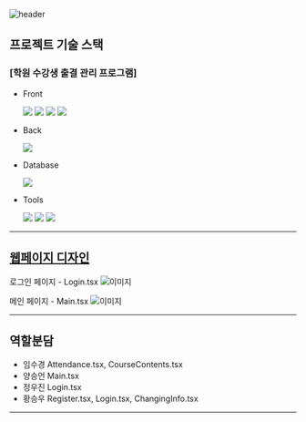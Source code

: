 ![header](https://capsule-render.vercel.app/api?type=soft&color=auto&height=100&section=header&text=Student%20Management%20System&fontSize=40)


## 프로젝트 기술 스택

### [학원 수강생 출결 관리 프로그램]

- Front

  <img src="https://img.shields.io/badge/react-61DAFB?style=flat-square&logo=react&logoColor=white" />
  <img src="https://img.shields.io/badge/tailwindcss-06B6D4?style=flat-square&logo=tailwindcss&logoColor=white" />
  <img src="https://img.shields.io/badge/mui-007FFF?style=flat-square&logo=mui&logoColor=white" />
  <img src="https://img.shields.io/badge/axios-5A29E4?style=flat-square&logo=axios&logoColor=white" />

- Back

  <img src="https://img.shields.io/badge/express-000000?style=flat-square&logo=express&logoColor=white" />

- Database

  <img src="https://img.shields.io/badge/mysql-4479A1?style=flat-square&logo=mysql&logoColor=white" />

- Tools

  <img src="https://img.shields.io/badge/dbeaver-382923?style=flat-square&logo=dbeaver&logoColor=white" />
  <img src="https://img.shields.io/badge/postman-FF6C37?style=flat-square&logo=postman&logoColor=white" />
  <img src="https://img.shields.io/badge/github-181717?style=flat-square&logo=github&logoColor=white" />

---

## [웹페이지 디자인](https://han.gl/Ix9b3)

로그인 페이지 - Login.tsx
![이미지](https://file.notion.so/f/f/b50b2d01-abb1-4189-bf74-512febaadb7f/5f418b13-7617-4ed1-9869-904f247a4a5f/login_copy.jpg?table=block&id=02780d1d-729a-456b-89e1-1d79d18e2982&spaceId=b50b2d01-abb1-4189-bf74-512febaadb7f&expirationTimestamp=1723399200000&signature=lslnJlt2tDYcA3CTGvsi-yiX3801jqPXQ3EWdpBkGo8&downloadName=login+copy.jpg)

메인 페이지 - Main.tsx
![이미지](https://file.notion.so/f/f/b50b2d01-abb1-4189-bf74-512febaadb7f/4acbb924-8228-4177-a280-22760ee23edd/MAIN_copy.jpg?table=block&id=e91663f4-0bf8-496e-ae25-06985694bca9&spaceId=b50b2d01-abb1-4189-bf74-512febaadb7f&expirationTimestamp=1723399200000&signature=ADN5XXLaFDtOeyj0XCzdgszqWt_xNDP0lcgOzmseLNA&downloadName=MAIN+copy.jpg)


---

## 역할분담

- 임수경 Attendance.tsx, CourseContents.tsx
- 양승언 Main.tsx
- 정우진 Login.tsx
- 황승우 Register.tsx, Login.tsx, ChangingInfo.tsx


---


